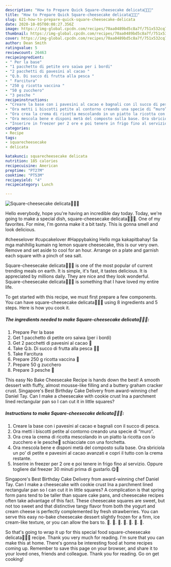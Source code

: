 ```yaml
---
description: "How to Prepare Quick Square-cheesecake delicata🍪🍫🍑"
title: "How to Prepare Quick Square-cheesecake delicata🍪🍫🍑"
slug: 621-how-to-prepare-quick-square-cheesecake-delicata
date: 2020-10-05T00:08:27.356Z
image: https://img-global.cpcdn.com/recipes/70aa0489bd5c8a7f/751x532cq70/square-cheesecake-delicata🍪🍫🍑-recipe-main-photo.jpg
thumbnail: https://img-global.cpcdn.com/recipes/70aa0489bd5c8a7f/751x532cq70/square-cheesecake-delicata🍪🍫🍑-recipe-main-photo.jpg
cover: https://img-global.cpcdn.com/recipes/70aa0489bd5c8a7f/751x532cq70/square-cheesecake-delicata🍪🍫🍑-recipe-main-photo.jpg
author: Dean Smith
ratingvalue: 5
reviewcount: 26463
recipeingredient:
- " Per la base"
- "1 pacchetto di petite oro saiwa per i bordi"
- "2 pacchetti di pavesini al cacao "
- "Q.b. Di succo di frutta alla pesca "
- " Farcitura"
- "250 g ricotta vaccina "
- "50 g zucchero"
- "3 pesche "
recipeinstructions:
- "Creare la base con i pavesini al cacao e bagnali con il succo di pesca."
- "Ora metti i biscotti petite al contorno creando una specie di “muro”."
- "Ora crea la crema di ricotta mescolando in un piatto la ricotta con lo zucchero e le pesche🍑 schiacciate con una forchetta."
- "Ora mescola bene e disponi metà del composto sulla base. Ora sbriciola un po’ di petite e pavesini al cacao avanzati e copri il tutto con la crema restante."
- "Inserire in freezer per 2 ore e poi tenere in frigo fino al servizio. Oppure togliere dal freezer 30 minuti prima di gustarlo.😋🤤"
categories:
- Recipe
tags:
- squarecheesecake
- delicata

katakunci: squarecheesecake delicata 
nutrition: 185 calories
recipecuisine: American
preptime: "PT27M"
cooktime: "PT53M"
recipeyield: "4"
recipecategory: Lunch

---
```



![Square-cheesecake delicata🍪🍫🍑](https://img-global.cpcdn.com/recipes/70aa0489bd5c8a7f/751x532cq70/square-cheesecake-delicata🍪🍫🍑-recipe-main-photo.jpg)

Hello everybody, hope you're having an incredible day today. Today, we're going to make a special dish, square-cheesecake delicata🍪🍫🍑. One of my favorites. For mine, I'm gonna make it a bit tasty. This is gonna smell and look delicious.

#cheeselover #cupcakelover #Happybaking Hello mga kakapitbahay! Sa mga mahihilig kumain ng lemon square cheesecake, this is our very own. Remove and set aside to cool for an hour. Arrange on a plate and garnish each square with a pinch of sea salt.

Square-cheesecake delicata🍪🍫🍑 is one of the most popular of current trending meals on earth. It is simple, it's fast, it tastes delicious. It is appreciated by millions daily. They are nice and they look wonderful. Square-cheesecake delicata🍪🍫🍑 is something that I have loved my entire life.


To get started with this recipe, we must first prepare a few components. You can have square-cheesecake delicata🍪🍫🍑 using 8 ingredients and 5 steps. Here is how you cook it.

<!--inarticleads1-->

##### The ingredients needed to make Square-cheesecake delicata🍪🍫🍑:

1. Prepare  Per la base
1. Get 1 pacchetto di petite oro saiwa (per i bordi)
1. Get 2 pacchetti di pavesini al cacao 🍫
1. Take Q.b. Di succo di frutta alla pesca 🍑🧃
1. Take  Farcitura
1. Prepare 250 g ricotta vaccina 🐄
1. Prepare 50 g zucchero
1. Prepare 3 pesche 🍑


This easy No Bake Cheesecake Recipe is hands down the best! A smooth dessert with fluffy, almost mousse-like filling and a buttery graham cracker crust. Singapore&#39;s Best Birthday Cake Delivery from award-winning chef Daniel Tay. Can I make a cheesecake with cookie crust Ina a parchment lined rectangular pan so I can cut it in little squares? 

<!--inarticleads2-->

##### Instructions to make Square-cheesecake delicata🍪🍫🍑:

1. Creare la base con i pavesini al cacao e bagnali con il succo di pesca.
1. Ora metti i biscotti petite al contorno creando una specie di “muro”.
1. Ora crea la crema di ricotta mescolando in un piatto la ricotta con lo zucchero e le pesche🍑 schiacciate con una forchetta.
1. Ora mescola bene e disponi metà del composto sulla base. Ora sbriciola un po’ di petite e pavesini al cacao avanzati e copri il tutto con la crema restante.
1. Inserire in freezer per 2 ore e poi tenere in frigo fino al servizio. Oppure togliere dal freezer 30 minuti prima di gustarlo.😋🤤


Singapore&#39;s Best Birthday Cake Delivery from award-winning chef Daniel Tay. Can I make a cheesecake with cookie crust Ina a parchment lined rectangular pan so I can cut it in little squares? A complication is that spring form pans tend to be taller than square cake pans, and cheesecake recipes often take advantage of this fact. These cheesecake squares are sweet, but not too sweet and that distinctive tangy flavor from both the yogurt and cream cheese is perfectly complemented by fresh strawberries. You can serve this easy no-bake cheesecake dessert slightly frozen for a firm, ice cream-like texture, or you can allow the bars to. 🍑. 🍍. 🍅. 🍫. 🍿. 🍪. 🍩. 

So that's going to wrap it up for this special food square-cheesecake delicata🍪🍫🍑 recipe. Thank you very much for reading. I'm sure that you can make this at home. There's gonna be interesting food at home recipes coming up. Remember to save this page on your browser, and share it to your loved ones, friends and colleague. Thank you for reading. Go on get cooking!
